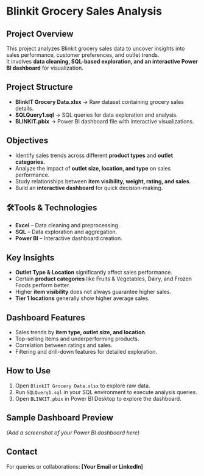 # Blinkit Grocery Sales Analysis

## Project Overview
This project analyzes Blinkit grocery sales data to uncover insights into sales performance, customer preferences, and outlet trends.  
It involves **data cleaning, SQL-based exploration, and an interactive Power BI dashboard** for visualization.

## Project Structure
- **BlinkIT Grocery Data.xlsx** → Raw dataset containing grocery sales details.
- **SQLQuery1.sql** → SQL queries for data exploration and analysis.
- **BLINKIT.pbix** → Power BI dashboard file with interactive visualizations.

## Objectives
- Identify sales trends across different **product types** and **outlet categories**.
- Analyze the impact of **outlet size, location, and type** on sales performance.
- Study relationships between **item visibility, weight, rating, and sales**.
- Build an **interactive dashboard** for quick decision-making.

## 🛠Tools & Technologies
- **Excel** – Data cleaning and preprocessing.
- **SQL** – Data exploration and aggregation.
- **Power BI** – Interactive dashboard creation.

## Key Insights
- **Outlet Type & Location** significantly affect sales performance.
- Certain **product categories** like Fruits & Vegetables, Dairy, and Frozen Foods perform better.
- Higher **item visibility** does not always guarantee higher sales.
- **Tier 1 locations** generally show higher average sales.

## Dashboard Features
- Sales trends by **item type, outlet size, and location**.
- Top-selling items and underperforming products.
- Correlation between ratings and sales.
- Filtering and drill-down features for detailed exploration.

## How to Use
1. Open `BlinkIT Grocery Data.xlsx` to explore raw data.
2. Run `SQLQuery1.sql` in your SQL environment to execute analysis queries.
3. Open `BLINKIT.pbix` in Power BI Desktop to explore the dashboard.

## Sample Dashboard Preview
*(Add a screenshot of your Power BI dashboard here)*

## Contact
For queries or collaborations: **[Your Email or LinkedIn]**
